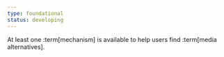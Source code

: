 ```yaml
---
type: foundational
status: developing
---
```


At least one :term[mechanism] is available to help users find :term[media alternatives].

